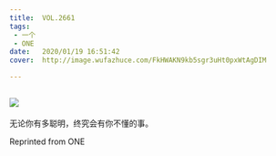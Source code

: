 ```yaml
---
title:	VOL.2661
tags:
 - 一个
 - ONE
date:	2020/01/19 16:51:42
cover:	http://image.wufazhuce.com/FkHWAKN9kb5sgr3uHt0pxWtAgDIM

---
```

![](http://image.wufazhuce.com/FkHWAKN9kb5sgr3uHt0pxWtAgDIM)
---

无论你有多聪明，终究会有你不懂的事。
 
Reprinted from ONE
